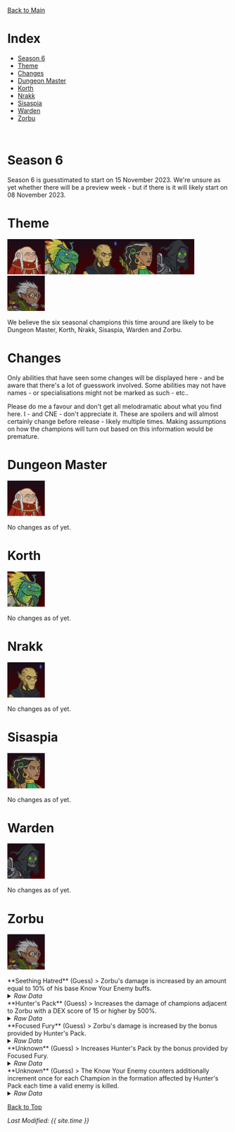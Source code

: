 [Back to Main](index.md)

# Index

* [Season 6](#season-6)
* [Theme](#theme)
* [Changes](#changes)
* [Dungeon Master](#dungeon-master)
* [Korth](#korth)
* [Nrakk](#nrakk)
* [Sisaspia](#sisaspia)
* [Warden](#warden)
* [Zorbu](#zorbu)
<br />

# Season 6

Season 6 is guesstimated to start on 15 November 2023. We're unsure as yet whether there will be a preview week - but if there is it will likely start on 08 November 2023.

# Theme

![Dungeon Master Season Portrait](images/season_6/dm.png)![Korth Season Portrait](images/season_6/korth.png)![Nrakk Season Portrait](images/season_6/nrakk.png)![Sisaspia Season Portrait](images/season_6/sisaspia.png)![Warden Season Portrait](images/season_6/warden.png)![Zorbu Season Portrait](images/season_6/zorbu.png)

We believe the six seasonal champions this time around are likely to be Dungeon Master, Korth, Nrakk, Sisaspia, Warden and Zorbu.

# Changes

Only abilities that have seen some changes will be displayed here - and be aware that there's a lot of guesswork involved. Some abilities may not have names - or specialisations might not be marked as such - etc..

Please do me a favour and don't get all melodramatic about what you find here. I - and CNE - don't appreciate it. These are spoilers and will almost certainly change before release - likely multiple times. Making assumptions on how the champions will turn out based on this information would be premature.

# Dungeon Master

![Dungeon Master Portrait](images/season_6/dm.png)

No changes as of yet.

# Korth

![Korth Portrait](images/season_6/korth.png)

No changes as of yet.

# Nrakk

![Nrakk Portrait](images/season_6/nrakk.png)

No changes as of yet.

# Sisaspia

![Sisaspia Portrait](images/season_6/sisaspia.png)

No changes as of yet.

# Warden

![Warden Portrait](images/season_6/warden.png)

No changes as of yet.

# Zorbu

![Zorbu Portrait](images/season_6/zorbu.png)

<div markdown="1" class="abilityBorder"><div markdown="1" class="abilityBorderInner">
**Seething Hatred** (Guess)
> Zorbu's damage is increased by an amount equal to 10% of his base Know Your Enemy buffs.
<details><summary><em>Raw Data</em></summary>
<p>
<pre>
{
    "effect_keys": [{"effect_string": "hero_dps_mult_percent_lifelong_enemies,10"}],
    "requirements": "",
    "description": {"desc": "Zorbu's damage is increased by an amount equal to $(amount)% of his base Know Your Enemy buffs."},
    "id": 1695,
    "flavour_text": "",
    "graphic_id": 5892,
    "properties": {
        "use_outgoing_description": true,
        "is_formation_ability": true
    }
}
</pre>
</p>
</details>
</div></div>

<div markdown="1" class="abilityBorder"><div markdown="1" class="abilityBorderInner">
**Hunter's Pack** (Guess)
> Increases the damage of champions adjacent to Zorbu with a DEX score of 15 or higher by 500%.
<details><summary><em>Raw Data</em></summary>
<p>
<pre>
{
    "effect_keys": [{
        "effect_string": "hero_dps_multiplier_mult,500",
        "filter_targets": [{
            "score": 14,
            "stat": "dex",
            "check": "greater_than",
            "type": "stat_score"
        }],
        "targets": [{
            "distance": 1,
            "self": false,
            "type": "distance"
        }]
    }],
    "requirements": "",
    "description": {"desc": "Increases the damage of champions adjacent to Zorbu with a DEX score of 15 or higher by $(amount)%."},
    "id": 1696,
    "flavour_text": "",
    "graphic_id": 2422,
    "properties": {"is_formation_ability": true}
}
</pre>
</p>
</details>
</div></div>

<div markdown="1" class="abilityBorder"><div markdown="1" class="abilityBorderInner">
**Focused Fury** (Guess)
> Zorbu's damage is increased by the bonus provided by Hunter's Pack.
<details><summary><em>Raw Data</em></summary>
<p>
<pre>
{
    "effect_keys": [{
        "amount_expr": "upgrade_amount(12991,0)",
        "show_bonus": true,
        "effect_string": "hero_dps_multiplier_mult,0"
    }],
    "requirements": "",
    "description": {"desc": "Zorbu's damage is increased by the bonus provided by Hunter's Pack."},
    "id": 1697,
    "flavour_text": "",
    "graphic_id": 0,
    "properties": {
        "use_outgoing_description": true,
        "is_formation_ability": true,
        "formation_circle_icon": false
    }
}
</pre>
</p>
</details>
</div></div>

<div markdown="1" class="abilityBorder"><div markdown="1" class="abilityBorderInner">
**Unknown** (Guess)
> Increases Hunter's Pack by the bonus provided by Focused Fury.
<details><summary><em>Raw Data</em></summary>
<p>
<pre>
{
    "effect_keys": [{
        "amount_expr": "upgrade_amount(12990,dps_update)",
        "show_bonus": true,
        "effect_string": "buff_upgrade,0,12991"
    }],
    "requirements": "",
    "description": {"desc": "Increases Hunter's Pack by the bonus provided by Focused Fury."},
    "id": 1698,
    "flavour_text": "",
    "graphic_id": 0,
    "properties": {
        "is_formation_ability": true,
        "spec_option_post_apply_info": "Hunter's Pack Bonus: $sample_amount%",
        "formation_circle_icon": false
    }
}
</pre>
</p>
</details>
</div></div>

<div markdown="1" class="abilityBorder"><div markdown="1" class="abilityBorderInner">
**Unknown** (Guess)
> The Know Your Enemy counters additionally increment once for each Champion in the formation affected by Hunter's Pack each time a valid enemy is killed.
<details><summary><em>Raw Data</em></summary>
<p>
<pre>
{
    "effect_keys": [{
        "stacks_multiply": false,
        "stack_func": "per_upgrade_targets",
        "effect_string": "additional_lifelong_enemies_count,1",
        "stack_func_data": {"upgrade_id": 12991}
    }],
    "requirements": "",
    "description": {"desc": "The Know Your Enemy counters additionally increment once for each Champion in the formation affected by Hunter's Pack each time a valid enemy is killed."},
    "id": 1699,
    "flavour_text": "",
    "graphic_id": 0,
    "properties": {
        "is_formation_ability": true,
        "spec_option_post_apply_info": "Hunter's Pack Champions: $num_stacks",
        "formation_circle_icon": false
    }
}
</pre>
</p>
</details>
</div></div>


[Back to Top](#top)

*Last Modified: {{ site.time }}*